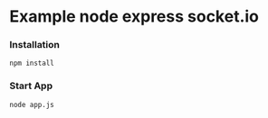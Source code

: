 # Example node express socket.io

### Installation

```
npm install
```

### Start App

```
node app.js
```
